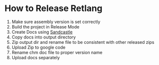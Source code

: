 # How to Release Retlang #

  1. Make sure assembly version is set correctly
  1. Build the project in Release Mode
  1. Create Docs using [Sandcastle](http://www.codeplex.com/Sandcastle)
  1. Copy docs into output directory
  1. Zip output dir and rename file to be consistent with other released zips
  1. Upload Zip to google code
  1. Rename chm doc file to proper version name
  1. Upload docs separately